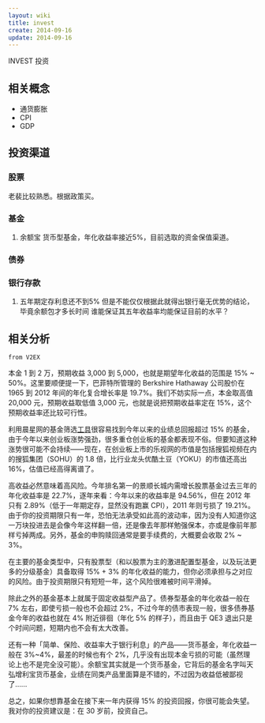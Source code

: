 ```yaml
---
layout: wiki
title: invest
create: 2014-09-16
update: 2014-09-16
---
```


INVEST 投资

## 相关概念
- 通货膨胀
- CPI
- GDP

## 投资渠道
### 股票
老裴比较熟悉。根据政策买。

### 基金
1. 余额宝
货币型基金，年化收益率接近5%，目前选取的资金保值渠道。

### 债券

### 银行存款
1. 五年期定存利息还不到5%
   但是不能仅仅根据此就得出银行毫无优势的结论，毕竟余额包才多长时间
   谁能保证其五年收益率均能保证目前的水平？

## 相关分析

`from V2EX`

本金 1 到 2 万，预期收益 3,000 到 5,000，也就是期望年化收益的范围是 15% ~ 50%。这里要顺便提一下，巴菲特所管理的 Berkshire Hathaway 公司股价在 1965 到 2012 年间的年化复合增长率是 19.7%。我们不妨实际一点，本金取高值 20,000 元，预期收益取低值 3,000 元，也就是说把预期收益率定在 15%，这个预期收益率还比较可行性。

利用晨星网的基金筛选[工具](http://cn.morningstar.com/fundselect/default.aspx)很容易找到今年以来的业绩总回报超过 15% 的基金，由于今年以来创业板涨势强劲，很多重仓创业板的基金都表现不俗。但要知道这种涨势很可能不会持续——现在，在创业板上市的乐视网的市值是包括搜狐视频在内的搜狐集团（SOHU）的 1.8 倍，比行业龙头优酷土豆（YOKU）的市值还高出 16%，估值已经高得离谱了。

高收益必然意味着高风险。今年排名第一的景顺长城内需增长股票基金过去三年的年化收益率是 22.7%，逐年来看：今年以来的收益率是 94.56%，但在 2012 年只有 2.89%（低于一年期定存，显然没有跑赢 CPI），2011 年则亏损了 19.21%。由于你的投资期限只有一年，恐怕无法承受如此高的波动率，因为没有人知道你这一万块投进去是会像今年这样翻一倍，还是像去年那样勉强保本，亦或是像前年那样亏掉两成。另外，基金的申购赎回通常是要手续费的，大概要会收取 2% ~ 3%。

在主要的基金类型中，只有股票型（和以股票为主的激进配置型基金，以及玩法更多的分级基金）具备取得 15% + 3% 的年化收益的能力，但你必须承担与之对应的风险。由于投资期限只有短短一年，这个风险很难被时间平滑掉。

除此之外的基金基本上就属于固定收益型产品了。债券型基金的年化收益一般在 7% 左右，即使亏损一般也不会超过 2%，不过今年的债市表现一般，很多债券基金今年的收益也就在 4% 附近徘徊（年化 5% 的样子），而且由于 QE3 退出只是个时间问题，短期内也不会有太大改善。

还有一种「简单、保险、收益率大于银行利息」的产品——货币基金，年化收益一般在 3%~4%，最差的时候也有个 2%，几乎没有出现本金亏损的可能（虽然理论上也不是完全没可能）。余额宝其实就是一个货币基金，它背后的基金名字叫天弘增利宝货币基金，业绩在同类产品里面算是不错的，不过因为收益低被鄙视了……

总之，如果你想靠基金在接下来一年内获得 15% 的投资回报，你很可能会失望。我对你的投资建议是：在 30 岁前，投资自己。